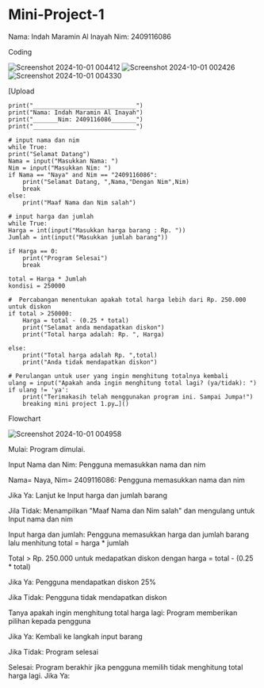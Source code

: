 # Mini-Project-1
Nama: Indah Maramin Al Inayah Nim: 2409116086

Coding

![Screenshot 2024-10-01 004412](https://github.com/user-attachments/assets/5da77e9b-f103-4943-9365-433dbcc81b06)
![Screenshot 2024-10-01 002426](https://github.com/user-attachments/assets/b97deb38-1fe1-47da-bac4-feac5dcca6a1)
![Screenshot 2024-10-01 004330](https://github.com/user-attachments/assets/0d1a08ff-5d18-4cc8-a119-1e8caac92f73)

[Upload
    
    print("_____________________________")
    print("Nama: Indah Maramin Al Inayah")
    print("_______Nim: 2409116086_______")
    print("_____________________________")

    # input nama dan nim
    while True:
    print("Selamat Datang")
    Nama = input("Masukkan Nama: ")
    Nim = input("Masukkan Nim: ")
    if Nama == "Naya" and Nim == "2409116086": 
        print("Selamat Datang, ",Nama,"Dengan Nim",Nim)
        break
    else:
        print("Maaf Nama dan Nim salah")
        
    # input harga dan jumlah
    while True:
    Harga = int(input("Masukkan harga barang : Rp. "))
    Jumlah = int(input("Masukkan jumlah barang"))
    
    if Harga == 0:
        print("Program Selesai")
        break
    
    total = Harga * Jumlah
    kondisi = 250000
    
    #  Percabangan menentukan apakah total harga lebih dari Rp. 250.000 untuk diskon
    if total > 250000:
        Harga = total - (0.25 * total)
        print("Selamat anda mendapatkan diskon")
        print("Total harga adalah: Rp. ", Harga)
        
    else:
        print("Total harga adalah Rp. ",total)
        print("Anda tidak mendapatkan diskon")
        
    # Perulangan untuk user yang ingin menghitung totalnya kembali
    ulang = input("Apakah anda ingin menghitung total lagi? (ya/tidak): ")
    if ulang != 'ya': 
        print("Terimakasih telah menggunakan program ini. Sampai Jumpa!")
        breaking mini project 1.py…]()


Flowchart

![Screenshot 2024-10-01 004958](https://github.com/user-attachments/assets/00df4a0c-6c88-42c9-a231-53431eca632e) 

Mulai: Program dimulai.

Input Nama dan Nim: Pengguna memasukkan nama dan nim

Nama= Naya, Nim= 2409116086: Pengguna memasukkan nama dan nim

Jika Ya: Lanjut ke Input harga dan jumlah barang

Jila Tidak: Menampilkan "Maaf Nama dan Nim salah" dan mengulang untuk Input nama dan nim 

Input harga dan jumlah: Pengguna memasukkan harga dan jumlah barang lalu menhitung total = harga * jumlah 

Total > Rp. 250.000 untuk medapatkan diskon dengan harga = total - (0.25 * total)

Jika Ya: Pengguna mendapatkan diskon 25%

Jika Tidak: Pengguna tidak mendapatkan diskon

Tanya apakah ingin menghitung total harga lagi: Program memberikan pilihan kepada pengguna

Jika Ya: Kembali ke langkah input barang

Jika Tidak: Program selesai

Selesai: Program berakhir jika pengguna memilih tidak menghitung total harga lagi.
Jika Ya: 
